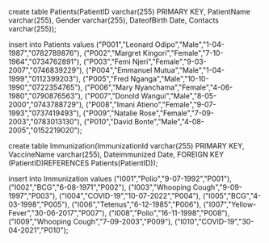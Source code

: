 create table Patients(PatientID varchar(255) PRIMARY KEY,
PatientName varchar(255),
Gender varchar(255),
DateofBirth Date,
Contacts varchar(255));

insert into Patients values
("P001","Leonard Odipo","Male","1-04-1987","0782789876"),
("P002","Margret Kingori","Female","7-10-1964","0734762891"),
("P003","Femi Njeri","Female","9-03-2007","0746839229"),
("P004","Emmanuel Mutua","Male","1-04-1999","0112399203"),
("P005","Fred Nganga","Male","10-10-1990","0722354765"),
("P006","Mary Nyanchama","Female","4-06-1980","0790876563"),
("P007","Donold Wangui","Male","8-05-2000","0743788729"),
("P008","Imani Atieno","Female","9-07-1993","0737419493"),
("P009","Natalie Rose","Female","7-09-2003","0783013130"),
("P010","David Bonte","Male","4-08-2005","0152219020");


create table Immunization(ImmunizationId varchar(255) PRIMARY KEY,
VaccineName varchar(255),
Dateimmunized Date,
FOREIGN KEY (PatientID)REFERENCES Patients(PatientID));

insert into Immunization values
("I001","Polio","9-07-1992","P001"),
("I002","BCG","6-08-1971","P002"),
("I003","Whooping Cough","9-09-1997","P003"),
("I004","COVID-19","10-07-2022","P004"),
("I005","BCG","4-03-1998","P005"),
("I006","Tetenus","6-12-1985","P006"),
("I007","Yellow-Fever","30-06-2017","P007"),
("I008","Polio","16-11-1998","P008"),
("I009","Whooping Cough","7-09-2003","P009"),
("I010","COVID-19","30-04-2021","P010");
